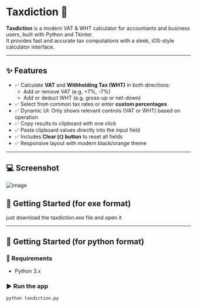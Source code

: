 # Taxdiction 🧮

**Taxdiction** is a modern VAT & WHT calculator for accountants and business users, built with Python and Tkinter.  
It provides fast and accurate tax computations with a sleek, iOS-style calculator interface.

---

## ✨ Features

- ✅ Calculate **VAT** and **Withholding Tax (WHT)** in both directions:
  - Add or remove VAT (e.g. +7%, -7%)
  - Add or deduct WHT (e.g. gross-up or net-down)
- ✅ Select from common tax rates or enter **custom percentages**
- ✅ Dynamic UI: Only shows relevant controls (VAT or WHT) based on operation
- ✅ Copy results to clipboard with one click
- ✅ Paste clipboard values directly into the input field
- ✅ Includes **Clear (`C`) button** to reset all fields
- ✅ Responsive layout with modern black/orange theme

---

## 💻 Screenshot

![image](https://github.com/user-attachments/assets/dba16e40-6b86-4e6c-8f59-f1c38b997ba3)


## 🚀 Getting Started (for exe format)

just download the taxdiction.exe file and open it

---

## 🚀 Getting Started (for python format)

### 🐍 Requirements
- Python 3.x

### ▶️ Run the app
```bash
python taxdiction.py
